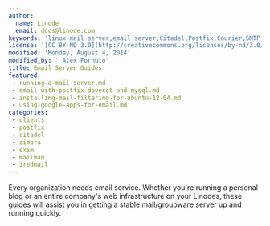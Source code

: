 ```yaml
---
author:
  name: Linode
  email: docs@linode.com
keywords: 'linux mail server,email server,Citadel,Postfix,Courier,SMTP server'
license: '[CC BY-ND 3.0](http://creativecommons.org/licenses/by-nd/3.0/us/)'
modified: 'Monday, August 4, 2014'
modified_by: ' Alex Fornuto'
title: Email Server Guides
featured:
 - running-a-mail-server.md
 - email-with-postfix-dovecot-and-mysql.md
 - installing-mail-filtering-for-ubuntu-12-04.md
 - using-google-apps-for-email.md
categories:
 - clients
 - postfix
 - citadel
 - zimbra
 - exim
 - mailman
 - iredmail
---
```


Every organization needs email service. Whether you're running a personal blog or an entire company's web infrastructure on your Linodes, these guides will assist you in getting a stable mail/groupware server up and running quickly.

